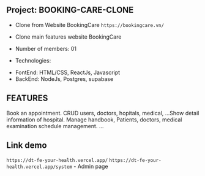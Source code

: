 ## Project:  BOOKING-CARE-CLONE 

* Clone from Website BookingCare
`https://bookingcare.vn/`

* Clone main features website BookingCare

* Number of members: 01

* Technologies:
- FontEnd: HTML/CSS, ReactJs, Javascript
- BackEnd: NodeJs, Postgres, supabase

## FEATURES
Book an appointment. CRUD users, doctors, hopitals, medical, ...Show detail information of hospital. Manage handbook, Patients, doctors, medical examination schedule management.
...

## Link demo

`https://dt-fe-your-health.vercel.app/`
`https://dt-fe-your-health.vercel.app/system` - Admin page
